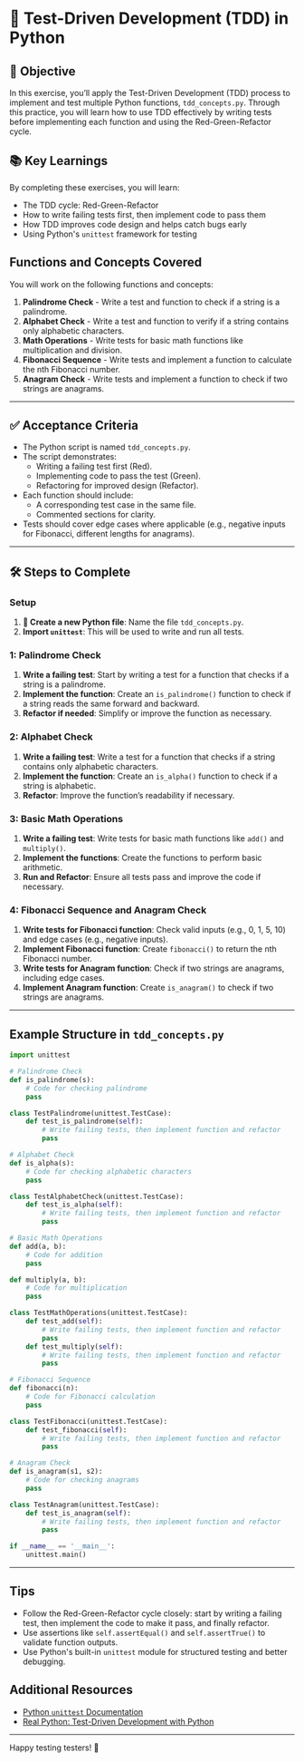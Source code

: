 
# 🐍 Test-Driven Development (TDD) in Python

## 🎯 Objective

In this exercise, you’ll apply the Test-Driven Development (TDD) process to implement and test multiple Python functions, `tdd_concepts.py`. Through this practice, you will learn how to use TDD effectively by writing tests before implementing each function and using the Red-Green-Refactor cycle.

## 📚 Key Learnings

By completing these exercises, you will learn:

- The TDD cycle: Red-Green-Refactor
- How to write failing tests first, then implement code to pass them
- How TDD improves code design and helps catch bugs early
- Using Python's `unittest` framework for testing

## Functions and Concepts Covered

You will work on the following functions and concepts:

1. **Palindrome Check** - Write a test and function to check if a string is a palindrome.
2. **Alphabet Check** - Write a test and function to verify if a string contains only alphabetic characters.
3. **Math Operations** - Write tests for basic math functions like multiplication and division.
4. **Fibonacci Sequence** - Write tests and implement a function to calculate the nth Fibonacci number.
5. **Anagram Check** - Write tests and implement a function to check if two strings are anagrams.

---

## ✅ Acceptance Criteria

- The Python script is named `tdd_concepts.py`.
- The script demonstrates:
  - Writing a failing test first (Red).
  - Implementing code to pass the test (Green).
  - Refactoring for improved design (Refactor).
- Each function should include:
  - A corresponding test case in the same file.
  - Commented sections for clarity.
- Tests should cover edge cases where applicable (e.g., negative inputs for Fibonacci, different lengths for anagrams).

---

## 🛠️ Steps to Complete

### Setup

1. **📁 Create a new Python file**: Name the file `tdd_concepts.py`.
2. **Import `unittest`**: This will be used to write and run all tests.

### 1: Palindrome Check

1. **Write a failing test**: Start by writing a test for a function that checks if a string is a palindrome.
2. **Implement the function**: Create an `is_palindrome()` function to check if a string reads the same forward and backward.
3. **Refactor if needed**: Simplify or improve the function as necessary.

### 2: Alphabet Check

1. **Write a failing test**: Write a test for a function that checks if a string contains only alphabetic characters.
2. **Implement the function**: Create an `is_alpha()` function to check if a string is alphabetic.
3. **Refactor**: Improve the function’s readability if necessary.

### 3: Basic Math Operations

1. **Write a failing test**: Write tests for basic math functions like `add()` and `multiply()`.
2. **Implement the functions**: Create the functions to perform basic arithmetic.
3. **Run and Refactor**: Ensure all tests pass and improve the code if necessary.

### 4: Fibonacci Sequence and Anagram Check

1. **Write tests for Fibonacci function**: Check valid inputs (e.g., 0, 1, 5, 10) and edge cases (e.g., negative inputs).
2. **Implement Fibonacci function**: Create `fibonacci()` to return the nth Fibonacci number.
3. **Write tests for Anagram function**: Check if two strings are anagrams, including edge cases.
4. **Implement Anagram function**: Create `is_anagram()` to check if two strings are anagrams.

---

## Example Structure in `tdd_concepts.py`

```python
import unittest

# Palindrome Check
def is_palindrome(s):
    # Code for checking palindrome
    pass

class TestPalindrome(unittest.TestCase):
    def test_is_palindrome(self):
        # Write failing tests, then implement function and refactor
        pass

# Alphabet Check
def is_alpha(s):
    # Code for checking alphabetic characters
    pass

class TestAlphabetCheck(unittest.TestCase):
    def test_is_alpha(self):
        # Write failing tests, then implement function and refactor
        pass

# Basic Math Operations
def add(a, b):
    # Code for addition
    pass

def multiply(a, b):
    # Code for multiplication
    pass

class TestMathOperations(unittest.TestCase):
    def test_add(self):
        # Write failing tests, then implement function and refactor
        pass
    def test_multiply(self):
        # Write failing tests, then implement function and refactor
        pass

# Fibonacci Sequence
def fibonacci(n):
    # Code for Fibonacci calculation
    pass

class TestFibonacci(unittest.TestCase):
    def test_fibonacci(self):
        # Write failing tests, then implement function and refactor
        pass

# Anagram Check
def is_anagram(s1, s2):
    # Code for checking anagrams
    pass

class TestAnagram(unittest.TestCase):
    def test_is_anagram(self):
        # Write failing tests, then implement function and refactor
        pass

if __name__ == '__main__':
    unittest.main()
```

---

## Tips

- Follow the Red-Green-Refactor cycle closely: start by writing a failing test, then implement the code to make it pass, and finally refactor.
- Use assertions like `self.assertEqual()` and `self.assertTrue()` to validate function outputs.
- Use Python's built-in `unittest` module for structured testing and better debugging.

## Additional Resources

- [Python `unittest` Documentation](https://docs.python.org/3/library/unittest.html)
- [Real Python: Test-Driven Development with Python](https://realpython.com/test-driven-development-with-python/)

---

Happy testing testers! 🐍
